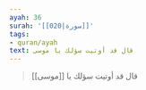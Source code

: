 ```yaml
---
ayah: 36
surah: '[[020|سورة]]'
tags:
- quran/ayah
text: قال قد أوتيت سؤلك يا موسى
---
```

> قال قد أوتيت سؤلك يا [[موسى]]
